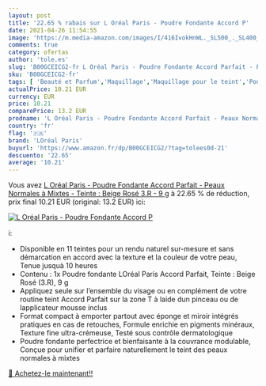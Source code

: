 ```yaml
---
layout: post
title: '22.65 % rabais sur L Oréal Paris - Poudre Fondante Accord P'
date: 2021-04-26 11:54:55
image: 'https://m.media-amazon.com/images/I/416IvokHnWL._SL500_._SL400_.jpg'
comments: true
category: ofertas
author: 'tole.es'
slug: 'B00GCEICG2-fr L Oréal Paris - Poudre Fondante Accord Parfait - Peaux...'
sku: 'B00GCEICG2-fr'
tags: [ 'Beauté et Parfum','Maquillage','Maquillage pour le teint','Poudres','loréal paris', ]
actualPrice: 10.21 EUR
currency: EUR
price: 10.21
comparePrice: 13.2 EUR
prodname: 'L Oréal Paris - Poudre Fondante Accord Parfait - Peaux Normales à Mixtes - Teinte : Beige Rosé  3.R  - 9 g'
country: 'fr'
flag: '🇫🇷'
brand: 'LOréal Paris'
buyurl: 'https://www.amazon.fr/dp/B00GCEICG2/?tag=tolees0d-21'
descuento: '22.65'
average: '10.21'
---
```


Vous avez [L Oréal Paris - Poudre Fondante Accord Parfait - Peaux Normales à Mixtes - Teinte : Beige Rosé  3.R  - 9 g](https://www.amazon.fr/dp/B00GCEICG2/?tag=tolees0d-21)  à  22.65 % de réduction, prix final  10.21 EUR (original: 13.2 EUR) ici:

[![L Oréal Paris - Poudre Fondante Accord P](https://m.media-amazon.com/images/I/416IvokHnWL._SL500_._SL400_.jpg)](https://www.amazon.fr/dp/B00GCEICG2/?tag=tolees0d-21)

ℹ️:

- Disponible en 11 teintes pour un rendu naturel sur-mesure et sans démarcation en accord avec la texture et la couleur de votre peau, Tenue jusquà 10 heures
- Contenu : 1x Poudre fondante LOréal Paris Accord Parfait, Teinte : Beige Rosé (3.R), 9 g
- Appliquez seule sur l’ensemble du visage ou en complément de votre routine teint Accord Parfait sur la zone T à laide dun pinceau ou de lapplicateur mousse inclus
- Format compact à emporter partout avec éponge et miroir intégrés pratiques en cas de retouches, Formule enrichie en pigments minéraux, Texture fine ultra-crémeuse, Testé sous contrôle dermatologique
- Poudre fondante perfectrice et bienfaisante à la couvrance modulable, Conçue pour unifier et parfaire naturellement le teint des peaux normales à mixtes

[🛒 Achetez-le maintenant!!](https://www.amazon.fr/dp/B00GCEICG2/?tag=tolees0d-21)
